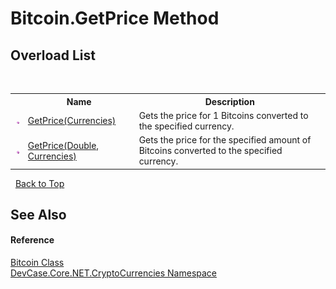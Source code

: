 # Bitcoin.GetPrice Method 
 


## Overload List
&nbsp;<table><tr><th></th><th>Name</th><th>Description</th></tr><tr><td>![Public method](media/pubmethod.gif "Public method")</td><td><a href="M_DevCase_Core_NET_CryptoCurrencies_Bitcoin_GetPrice">GetPrice(Currencies)</a></td><td>
Gets the price for 1 Bitcoins converted to the specified currency.</td></tr><tr><td>![Public method](media/pubmethod.gif "Public method")</td><td><a href="M_DevCase_Core_NET_CryptoCurrencies_Bitcoin_GetPrice_1">GetPrice(Double, Currencies)</a></td><td>
Gets the price for the specified amount of Bitcoins converted to the specified currency.</td></tr></table>&nbsp;
<a href="#bitcoin.getprice-method">Back to Top</a>

## See Also


#### Reference
<a href="T_DevCase_Core_NET_CryptoCurrencies_Bitcoin">Bitcoin Class</a><br /><a href="N_DevCase_Core_NET_CryptoCurrencies">DevCase.Core.NET.CryptoCurrencies Namespace</a><br />